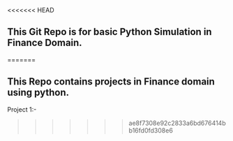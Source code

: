 <<<<<<< HEAD
## This Git Repo is for basic Python Simulation in Finance Domain. 
=======
## This Repo contains projects in Finance domain using python.

Project 1:-

>>>>>>> ae8f7308e92c2833a6bd676414bb16fd0fd308e6
